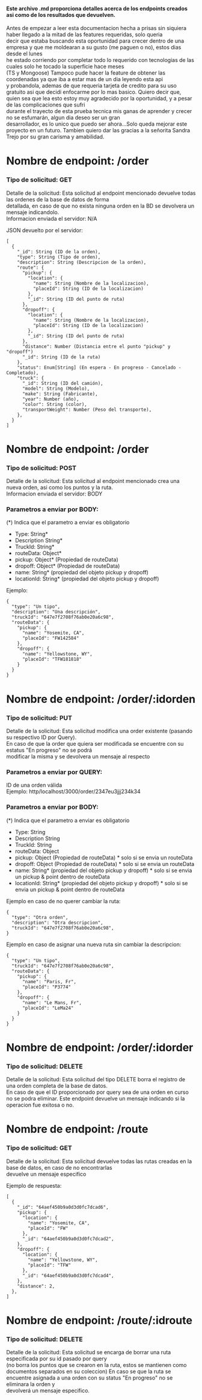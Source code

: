 #### Este archivo .md proporciona detalles acerca de los endpoints creados asi como de los resultados que devuelven.

Antes de empezar a leer esta documentacion hecha a prisas sin siquiera haber llegado a la mitad de las features requeridas, solo queria  
decir que estaba buscando esta oportunidad para crecer dentro de una empresa y que me moldearan a su gusto (me paguen o no), estos dias desde el lunes  
he estado corriendo por completar todo lo requerido con tecnologias de las cuales solo he tocado la superficie hace meses  
(TS y Mongoose) Tampoco pude hacer la feature de obtener las coordenadas ya que iba a estar mas de un dia leyendo esta api  
y probandola, ademas de que requeria tarjeta de credito para su uso gratuito asi que decidi enfocarme por lo mas basico.
Quiero decir que, quien sea que lea esto estoy muy agradecido por la oportunidad, y a pesar de las complicaciones que sufri  
durante el trayecto de esta prueba tecnica mis ganas de aprender y crecer no se esfumarán, algun dia deseo ser un gran  
desarrollador, es lo unico que puedo ser ahora...Solo queda mejorar este proyecto en un futuro.
Tambien quiero dar las gracias a la señorita Sandra Trejo por su gran carisma y amabilidad.



# Nombre de endpoint: /order  
### Tipo de solicitud: GET  
Detalle de la solicitud: Esta solicitud al endpoint mencionado devuelve todas las ordenes de la base de datos de forma  
 detallada, en caso de que no exista ninguna orden en la BD se devolvera un mensaje indicandolo.  
Informacion enviada el servidor: N/A

JSON devuelto por el servidor:

```
[
  {
    "_id": String (ID de la orden),
    "type": String (Tipo de orden),
    "description": String (Descripcion de la orden),
    "route": {
      "pickup": {
        "location": {
          "name": String (Nombre de la localizacion),
          "placeId": String (ID de la localizacion)
        },
        "_id": String (ID del punto de ruta)
      },
      "dropoff": {
        "location": {
          "name": String (Nombre de la localizacion),
          "placeId": String (ID de la localizacion)
        },
        "_id": String (ID del punto de ruta)
      },
      "distance": Number (Distancia entre el punto "pickup" y "dropoff")
      "_id": String (ID de la ruta)
    },
    "status": Enum[String] (En espera - En progreso - Cancelado - Completado),
    "truck": {
      "_id": String (ID del camión),
      "model": String (Modelo),
      "make": String (Fabricante),
      "year": Number (año),
      "color": String (color),
      "transportWeight": Number (Peso del transporte),
    },
  }
]
```


# Nombre de endpoint: /order  
### Tipo de solicitud: POST  
Detalle de la solicitud: Esta solicitud al endpoint mencionado crea una nueva orden, asi como los puntos y la ruta.   
Informacion enviada el servidor: BODY  

### Parametros a enviar por BODY:

 (*) Indica que el parametro a enviar es obligatorio

- Type: String*
- Description String*
- TruckId: String*
- routeData: Object*
- pickup: Object* (Propiedad de routeData)
- dropoff: Object* (Propiedad de routeData)
- name: String* (propiedad del objeto pickup y dropoff)
- locationId: String* (propiedad del objeto pickup y dropoff)  
  
Ejemplo:
```
{
  "type": "Un tipo",
  "description": "Una descripción",
  "truckId": "647e7f2708f76ab0e20a6c98",
  "routeData": {
    "pickup": {
      "name": "Yosemite, CA",
      "placeId": "FW142584"
    },
    "dropoff": {
      "name": "Yellowstone, WY",
      "placeId": "TFW181818"
    }
  }
}

```

# Nombre de endpoint: /order/:idorden
### Tipo de solicitud: PUT
Detalle de la solicitud: Esta solicitud modifica una order existente (pasando su respectivo ID por Query).  
En caso de que la order que quiera ser modificada se encuentre con su estatus "En progreso" no se podrá  
modificar la misma y se devolvera un mensaje al respecto

### Parametros a enviar por QUERY:

ID de una orden válida  
Ejemplo: http/localhost/3000/order/2347eu3jjj234k34


### Parametros a enviar por BODY:

(*) Indica que el parametro a enviar es obligatorio


- Type: String
- Description String
- TruckId: String
- routeData: Object
- pickup: Object (Propiedad de routeData) * solo si se envia un routeData
- dropoff: Object (Propiedad de routeData) * solo si se envia un routeData
- name: String* (propiedad del objeto pickup y dropoff) * solo si se envia un pickup & point dentro de routeData
- locationId: String* (propiedad del objeto pickup y dropoff) * solo si se envia un pickup & point dentro de routeData

Ejemplo en caso de no querer cambiar la ruta:
```
{
  "type": "Otra orden",
  "description": "Otra descripcion",
  "truckId": "647e7f2708f76ab0e20a6c98",
}
```
Ejemplo en caso de asignar una nueva ruta sin cambiar la descripcion:

```
{
  "type": "Un tipo",
  "truckId": "647e7f2708f76ab0e20a6c98",
  "routeData": {
    "pickup": {
      "name": "Paris, Fr",
      "placeId": "P3774"
    },
    "dropoff": {
      "name": "Le Mans, Fr",
      "placeId": "LeMa24"
    }
  }
}

```

# Nombre de endpoint: /order/:idorder 
### Tipo de solicitud: DELETE
Detalle de la solicitud: Esta solicitud del tipo DELETE borra el registro de una orden completa de la base de datos.  
En caso de que el ID proporcionado por query sea de una orden en curso no se podra eliminar.
Este endpoint devuelve un mensaje indicando si la operacion fue exitosa o no.


# Nombre de endpoint: /route  
### Tipo de solicitud: GET  
Detalle de la solicitud: Esta solicitud devuelve todas las rutas creadas en la base de datos, en caso de no encontrarlas  
devuelve un mensaje especifico

Ejemplo de respuesta:

```
[
  {
    "_id": "64aef450b9a0d3d0fc7dcad6",
    "pickup": {
      "location": {
        "name": "Yosemite, CA",
        "placeId": "FW"
      },
      "_id": "64aef450b9a0d3d0fc7dcad2",
    },
    "dropoff": {
      "location": {
        "name": "Yellowstone, WY",
        "placeId": "TFW"
      },
      "_id": "64aef450b9a0d3d0fc7dcad4",
    },
    "distance": 2,
  },
]
```

# Nombre de endpoint: /route/:idroute
### Tipo de solicitud: DELETE
Detalle de la solicitud: Esta solicitud se encarga de borrar una ruta especificada por su id pasado por query  
(no borra los puntos que se crearon en la ruta, estos se mantienen como documentos separados en su coleccion)
En caso se que la ruta se encuentre asignada a una orden con su status "En progreso" no se eliminara la orden y  
devolverá un mensaje especifico.
   
  



